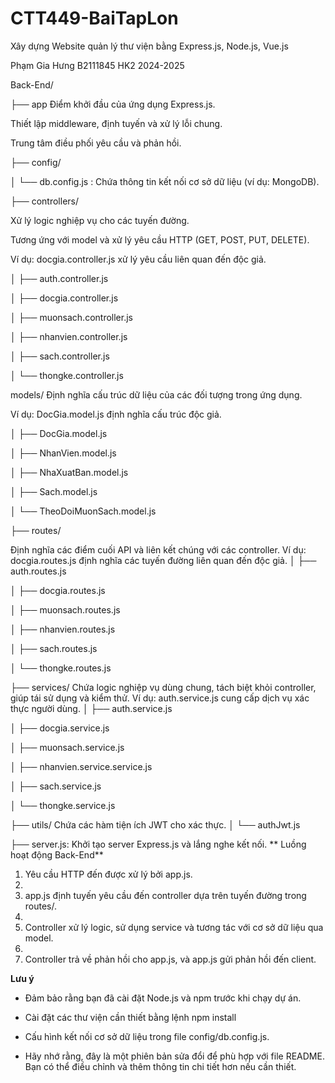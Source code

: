# CTT449-BaiTapLon

Xây dựng Website quản lý thư viện bằng Express.js, Node.js, Vue.js

Phạm Gia Hưng B2111845 HK2 2024-2025

Back-End/

├── app
Điểm khởi đầu của ứng dụng Express.js.

Thiết lập middleware, định tuyến và xử lý lỗi chung.

Trung tâm điều phối yêu cầu và phản hồi.



├── config/ 

│   └── db.config.js : Chứa thông tin kết nối cơ sở dữ liệu (ví dụ: MongoDB). 

├── controllers/

Xử lý logic nghiệp vụ cho các tuyến đường.

Tương ứng với model và xử lý yêu cầu HTTP (GET, POST, PUT, DELETE).

Ví dụ: docgia.controller.js xử lý yêu cầu liên quan đến độc giả.

│   ├── auth.controller.js

│   ├── docgia.controller.js

│   ├── muonsach.controller.js

│   ├── nhanvien.controller.js

│   ├── sach.controller.js

│   └── thongke.controller.js


models/
Định nghĩa cấu trúc dữ liệu của các đối tượng trong ứng dụng.

Ví dụ: DocGia.model.js định nghĩa cấu trúc độc giả.

│   ├── DocGia.model.js

│   ├── NhanVien.model.js

│   ├── NhaXuatBan.model.js

│   ├── Sach.model.js

│   └── TheoDoiMuonSach.model.js



├── routes/

Định nghĩa các điểm cuối API và liên kết chúng với các controller.
Ví dụ: docgia.routes.js định nghĩa các tuyến đường liên quan đến độc giả.
│   ├── auth.routes.js

│   ├── docgia.routes.js

│   ├── muonsach.routes.js

│   ├── nhanvien.routes.js

│   ├── sach.routes.js

│   └── thongke.routes.js



├── services/
Chứa logic nghiệp vụ dùng chung, tách biệt khỏi controller, giúp tái sử dụng và kiểm thử.
Ví dụ: auth.service.js cung cấp dịch vụ xác thực người dùng.
│   ├── auth.service.js

│   ├── docgia.service.js

│   ├── muonsach.service.js

│   ├── nhanvien.service.service.js

│   ├── sach.service.js

│   └── thongke.service.js


├── utils/
Chứa các hàm tiện ích JWT cho xác thực.
│   └── authJwt.js


├── server.js: Khởi tạo server Express.js và lắng nghe kết nối.
**
Luồng hoạt động Back-End**

1.  Yêu cầu HTTP đến được xử lý bởi app.js.
2.  
3.  app.js định tuyến yêu cầu đến controller dựa trên tuyến đường trong routes/.
4.  
5.  Controller xử lý logic, sử dụng service và tương tác với cơ sở dữ liệu qua model.
6.  
7. Controller trả về phản hồi cho app.js, và app.js gửi phản hồi đến client.

   

   
**Lưu ý**
- Đảm bảo rằng bạn đã cài đặt Node.js và npm trước khi chạy dự án.
  
- Cài đặt các thư viện cần thiết bằng lệnh npm install
  
- Cấu hình kết nối cơ sở dữ liệu trong file config/db.config.js.
  
- Hãy nhớ rằng, đây là một phiên bản sửa đổi để phù hợp với file README. Bạn có thể điều chỉnh và thêm thông tin chi tiết hơn nếu cần thiết.
